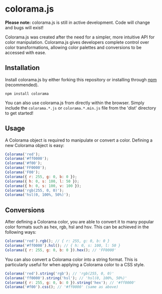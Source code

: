 # colorama.js

**Please note:** colorama.js is still in active development. Code will change and bugs will exist!

Colorama.js was created after the need for a simpler, more intuitive API for color manipulation. Colorama.js gives developers complete control over color transformations, allowing color palettes and conversions to be accessed with ease.

## Installation

Install colorama.js by either forking this repository or installing through [npm](http://npmjs.org/) (recommended).

    npm install colorama
    
You can also use colorama.js from directly within the browser. Simply include the `colorama.*.js` or `colorama.*.min.js` file from the 'dist' directory to get started!
    
## Usage

A Colorama object is required to manipulate or convert a color. Defining a new Colorama object is easy:

```javascript
Colorama('red');
Colorama('#ff0000');
Colorama('#f00');
Colorama('FF0000');
Colorama('F00');
Colorama({ r: 255, g: 0, b: 0 });
Colorama({ h: 0, s: 100, l: 50 });
Colorama({ h: 0, s: 100, v: 100 });
Colorama('rgb(255, 0, 0)');
Colorama('hsl(0, 100%, 50%)');
```

## Conversions

After defining a Colorama color, you are able to convert it to many popular color formats such as hex, rgb, hsl and hsv. This can be achieved in the following ways:

```javascript
Colorama('red').rgb(); // { r: 255, g: 0, b: 0 }
Colorama('#ff0000').hsl(); // { h: 0, s: 100, l: 50 }
Colorama({ r: 255, g: 0, b: 0 }).hex(); // 'FF0000'
```

You can also convert a Colorama color into a string format. This is particularly useful for when applying a Colorama color to a CSS style.

```javascript
Colorama('red').string('rgb'); // 'rgb(255, 0, 0)'
Colorama('ff0000').string('hsl'); // 'hsl(0, 100%, 50%)'
Colorama({ r: 255, g: 0, b: 0 }).string('hex'); // '#ff0000'
Colorama('#f00').css(); // '#ff0000' (same as above)
```
